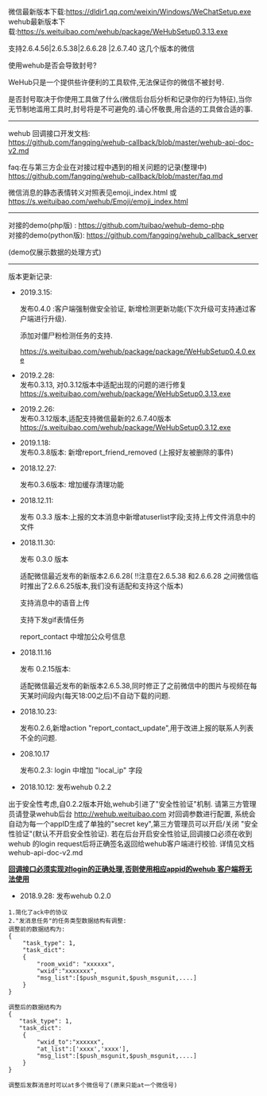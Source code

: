 微信最新版本下载:https://dldir1.qq.com/weixin/Windows/WeChatSetup.exe  
wehub最新版本下载:https://s.weituibao.com/wehub/package/WeHubSetup0.3.13.exe

支持2.6.4.56|2.6.5.38|2.6.6.28 |2.6.7.40 这几个版本的微信

使用wehub是否会导致封号?

WeHub只是一个提供些许便利的工具软件,无法保证你的微信不被封号.

是否封号取决于你使用工具做了什么(微信后台后分析和记录你的行为特征),当你无节制地滥用工具时,封号将是不可避免的.请心怀敬畏,用合适的工具做合适的事.

------

wehub 回调接口开发文档:  
https://github.com/fangqing/wehub-callback/blob/master/wehub-api-doc-v2.md

faq:在与第三方企业在对接过程中遇到的相关问题的记录(整理中)     
https://github.com/fangqing/wehub-callback/blob/master/faq.md

微信消息的静态表情转义对照表见emoji_index.html 或
https://s.weituibao.com/wehub/Emoji/emoji_index.html

------
对接的demo(php版) : https://github.com/tuibao/wehub-demo-php  
对接的demo(python版): https://github.com/fangqing/wehub_callback_server  

(demo仅展示数据的处理方式)

------
版本更新记录:  

- 2019.3.15:

  发布0.4.0 :客户端强制做安全验证, 新增检测更新功能(下次升级可支持通过客户端进行升级).

  添加对僵尸粉检测任务的支持.

  https://s.weituibao.com/wehub/package/package/WeHubSetup0.4.0.exe

- 2019.2.28:   
发布0.3.13, 对0.3.12版本中适配出现的问题的进行修复  
https://s.weituibao.com/wehub/package/WeHubSetup0.3.13.exe

- 2019.2.26:   
  发布0.3.12版本,适配支持微信最新的2.6.7.40版本  
  https://s.weituibao.com/wehub/package/WeHubSetup0.3.12.exe

- 2019.1.18:   
  发布0.3.8版本:  新增report_friend_removed (上报好友被删除的事件)

- 2018.12.27:

    发布0.3.6版本:  增加缓存清理功能  

-  2018.12.11:

   发布 0.3.3 版本:上报的文本消息中新增atuserlist字段;支持上传文件消息中的文件


- 2018.11.30:

  发布 0.3.0 版本
  
  适配微信最近发布的新版本2.6.6.28( !!注意在2.6.5.38 和2.6.6.28 之间微信临时推出了2.6.6.25版本,我们没有适配和支持这个版本)

  支持消息中的语音上传

  支持下发gif表情任务

  report_contact 中增加公众号信息

- 2018.11.16

  发布 0.2.15版本:

  适配微信最近发布的新版本2.6.5.38,同时修正了之前微信中的图片与视频在每天某时间段内(每天18:00之后)不自动下载的问题.

- 2018.10.23:

  发布0.2.6,新增action "report_contact_update",用于改进上报的联系人列表不全的问题.

- 208.10.17

   发布0.2.3: login 中增加 "local_ip" 字段

-  2018.10.12:
    发布wehub 0.2.2

出于安全性考虑,自0.2.2版本开始,wehub引进了"安全性验证"机制. 请第三方管理员请登录wehub后台 http://wehub.weituibao.com  对回调参数进行配置, 系统会自动为每一个appID生成了单独的"secret key",第三方管理员可以开启/关闭 "安全性验证"(默认不开启安全性验证). 若在后台开启安全性验证,回调接口必须在收到 wehub 的login request后将正确签名返回给wehub客户端进行校验. 详情见文档 wehub-api-doc-v2.md

<u>**回调接口必须实现对login的正确处理,否则使用相应appid的wehub 客户端将无法使用**</u>



- 2018.9.28:
  发布wehub 0.2.0

```
1.简化了ack中的协议
2."发消息任务"的任务类型数据结构有调整:  
调整前的数据结构为:
{
    "task_type": 1,  
    "task_dict":
    {
    	"room_wxid": "xxxxxx",  
    	"wxid":"xxxxxxx",	   				  
    	"msg_list":[$push_msgunit,$push_msgunit,....]
	}
}

调整后的数据结构为
{
   "task_type": 1,  
   "task_dict":
    {
        "wxid_to":"xxxxxx",  	
        "at_list":['xxxx','xxxx'],  
    	"msg_list":[$push_msgunit,$push_msgunit,....]
	}
}

调整后发群消息时可以at多个微信号了(原来只能at一个微信号)
```

